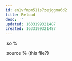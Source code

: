 ```yaml
---
id: en1vfmpm511s7zejggma6d2
title: Reload
desc: ''
updated: 1633199321487
created: 1633199321487
---
```


:so %

:source % (this file?)
